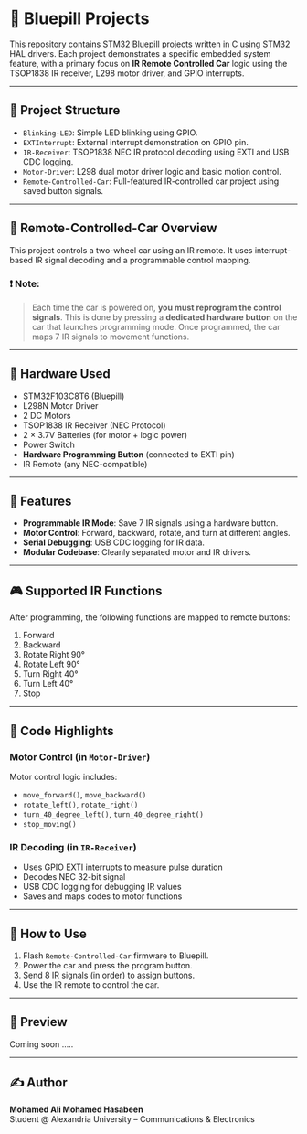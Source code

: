 # 🚗 Bluepill Projects

This repository contains STM32 Bluepill projects written in C using STM32 HAL drivers. Each project demonstrates a specific embedded system feature, with a primary focus on **IR Remote Controlled Car** logic using the TSOP1838 IR receiver, L298 motor driver, and GPIO interrupts.

---

## 📁 Project Structure

- `Blinking-LED`: Simple LED blinking using GPIO.
- `EXTInterrupt`: External interrupt demonstration on GPIO pin.
- `IR-Receiver`: TSOP1838 NEC IR protocol decoding using EXTI and USB CDC logging.
- `Motor-Driver`: L298 dual motor driver logic and basic motion control.
- `Remote-Controlled-Car`: Full-featured IR-controlled car project using saved button signals.

---

## 🧠 Remote-Controlled-Car Overview

This project controls a two-wheel car using an IR remote. It uses interrupt-based IR signal decoding and a programmable control mapping.

### ❗ Note:

> Each time the car is powered on, **you must reprogram the control signals**. This is done by pressing a **dedicated hardware button** on the car that launches programming mode. Once programmed, the car maps 7 IR signals to movement functions.

---

## 🔧 Hardware Used

- STM32F103C8T6 (Bluepill)
- L298N Motor Driver
- 2 DC Motors
- TSOP1838 IR Receiver (NEC Protocol)
- 2 × 3.7V Batteries (for motor + logic power)
- Power Switch
- **Hardware Programming Button** (connected to EXTI pin)
- IR Remote (any NEC-compatible)

---

## 🚀 Features

- **Programmable IR Mode**: Save 7 IR signals using a hardware button.
- **Motor Control**: Forward, backward, rotate, and turn at different angles.
- **Serial Debugging**: USB CDC logging for IR data.
- **Modular Codebase**: Cleanly separated motor and IR drivers.

---

## 🎮 Supported IR Functions

After programming, the following functions are mapped to remote buttons:

1. Forward
2. Backward
3. Rotate Right 90°
4. Rotate Left 90°
5. Turn Right 40°
6. Turn Left 40°
7. Stop

---

## 📂 Code Highlights

### Motor Control (in `Motor-Driver`)

Motor control logic includes:

- `move_forward()`, `move_backward()`
- `rotate_left()`, `rotate_right()`
- `turn_40_degree_left()`, `turn_40_degree_right()`
- `stop_moving()`

  
### IR Decoding (in `IR-Receiver`)

- Uses GPIO EXTI interrupts to measure pulse duration
- Decodes NEC 32-bit signal
- USB CDC logging for debugging IR values
- Saves and maps codes to motor functions

---

## 🔌 How to Use

1. Flash `Remote-Controlled-Car` firmware to Bluepill.
2. Power the car and press the program button.
3. Send 8 IR signals (in order) to assign buttons.
4. Use the IR remote to control the car.

---

## 📸 Preview
Coming soon .....

---

## ✍️ Author

**Mohamed Ali Mohamed Hasabeen**  
Student @ Alexandria University – Communications & Electronics
